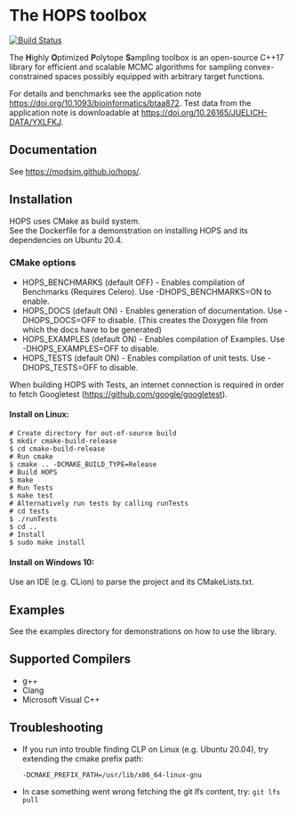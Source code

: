 # The HOPS toolbox

[![Build Status](https://travis-ci.org/modsim/hops.svg?branch=master)](https://travis-ci.org/modsim/hops)


The **H**ighly **O**ptimized **P**olytope **S**ampling toolbox is an open-source C++17
library for efficient and scalable MCMC algorithms for sampling convex-constrained spaces possibly
equipped with arbitrary target functions.

For details and benchmarks see the application note https://doi.org/10.1093/bioinformatics/btaa872.
Test data from the application note is downloadable at https://doi.org/10.26165/JUELICH-DATA/YXLFKJ.

## Documentation

See https://modsim.github.io/hops/.

## Installation

HOPS uses CMake as build system.  
See the Dockerfile for a demonstration on installing HOPS and its dependencies on Ubuntu 20.4.

### CMake options

* HOPS\_BENCHMARKS (default OFF) - Enables compilation of Benchmarks (Requires Celero). Use -DHOPS\_BENCHMARKS=ON to enable.
* HOPS\_DOCS (default ON) - Enables generation of documentation. Use -DHOPS\_DOCS=OFF to disable. (This creates the Doxygen file from which the docs have to be generated)
* HOPS\_EXAMPLES (default ON) - Enables compilation of Examples. Use -DHOPS\_EXAMPLES=OFF to disable.
* HOPS\_TESTS (default ON) - Enables compilation of unit tests. Use -DHOPS\_TESTS=OFF to disable.

When building HOPS with Tests, an internet connection is required in order to fetch Googletest (https://github.com/google/googletest).

#### Install on Linux:

```
# Create directory for out-of-source build
$ mkdir cmake-build-release
$ cd cmake-build-release
# Run cmake
$ cmake .. -DCMAKE_BUILD_TYPE=Release
# Build HOPS
$ make 
# Run Tests
$ make test
# Alternatively run tests by calling runTests
# cd tests
$ ./runTests
$ cd ..
# Install
$ sudo make install
```

#### Install on Windows 10:

Use an IDE (e.g. CLion) to parse the project and its CMakeLists.txt.



## Examples
See the examples directory for demonstrations on how to use the library.

## Supported Compilers
* g++
* Clang
* Microsoft Visual C++

## Troubleshooting

* If you run into trouble finding CLP on Linux (e.g. Ubuntu 20.04), try extending the cmake prefix path:

    ```-DCMAKE_PREFIX_PATH=/usr/lib/x86_64-linux-gnu```

* In case something went wrong fetching the git lfs content, try:
	```git lfs pull```
